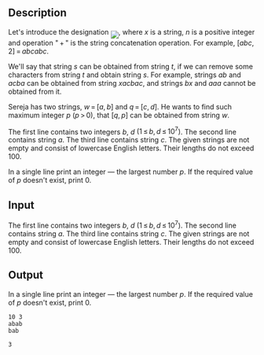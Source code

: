 ## Description

<div><p>Let's introduce the designation <img align="middle" class="tex-formula" src="file://MonXRE2B.png" style="max-width: 100.0%;max-height: 100.0%;">, where <span class="tex-span"><i>x</i></span> is a string, <span class="tex-span"><i>n</i></span> is a positive integer and operation "<span class="tex-span"> + </span>" is the string concatenation operation. For example, <span class="tex-span">[<i>abc</i>, 2] = <i>abcabc</i></span>.</p><p>We'll say that string <span class="tex-span"><i>s</i></span> <span class="tex-font-style-it">can be obtained</span> from string <span class="tex-span"><i>t</i></span>, if we can remove some characters from string <span class="tex-span"><i>t</i></span> and obtain string <span class="tex-span"><i>s</i></span>. For example, strings <span class="tex-span"><i>ab</i></span> and <span class="tex-span"><i>aсba</i></span> can be obtained from string <span class="tex-span"><i>xacbac</i></span>, and strings <span class="tex-span"><i>bx</i></span> and <span class="tex-span"><i>aaa</i></span> cannot be obtained from it.</p><p>Sereja has two strings, <span class="tex-span"><i>w</i> = [<i>a</i>, <i>b</i>]</span> and <span class="tex-span"><i>q</i> = [<i>c</i>, <i>d</i>]</span>. He wants to find such maximum integer <span class="tex-span"><i>p</i></span> <span class="tex-span">(<i>p</i> &gt; 0)</span>, that <span class="tex-span">[<i>q</i>, <i>p</i>]</span> can be obtained from string <span class="tex-span"><i>w</i></span>.</p></div><div class="input-specification"><p>The first line contains two integers <span class="tex-span"><i>b</i></span>, <span class="tex-span"><i>d</i></span> <span class="tex-span">(1 ≤ <i>b</i>, <i>d</i> ≤ 10<sup class="upper-index">7</sup>)</span>. The second line contains string <span class="tex-span"><i>a</i></span>. The third line contains string <span class="tex-span"><i>c</i></span>. The given strings are not empty and consist of lowercase English letters. Their lengths do not exceed <span class="tex-span">100</span>.</p></div><div class="output-specification"><p>In a single line print an integer — the largest number <span class="tex-span"><i>p</i></span>. If the required value of <span class="tex-span"><i>p</i></span> doesn't exist, print 0.</p></div>

## Input

<p>The first line contains two integers <span class="tex-span"><i>b</i></span>, <span class="tex-span"><i>d</i></span> <span class="tex-span">(1 ≤ <i>b</i>, <i>d</i> ≤ 10<sup class="upper-index">7</sup>)</span>. The second line contains string <span class="tex-span"><i>a</i></span>. The third line contains string <span class="tex-span"><i>c</i></span>. The given strings are not empty and consist of lowercase English letters. Their lengths do not exceed <span class="tex-span">100</span>.</p>

## Output

<p>In a single line print an integer — the largest number <span class="tex-span"><i>p</i></span>. If the required value of <span class="tex-span"><i>p</i></span> doesn't exist, print 0.</p>





```input1
10 3
abab
bab

```




```output1
3

```


